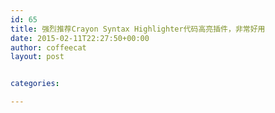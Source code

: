 ```yaml
---
id: 65
title: 强烈推荐Crayon Syntax Highlighter代码高亮插件，非常好用
date: 2015-02-11T22:27:50+00:00
author: coffeecat
layout: post


categories:

---
```

